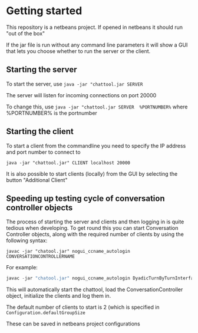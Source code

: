 # Getting started

This repository is a netbeans project. If opened in netbeans it should run "out of the box"

If the jar file is run without any command line parameters it will show a GUI that lets you choose whether to run the server or the client.


## Starting the server

To start the server, use ```java -jar "chattool.jar SERVER``` 

The server will listen for incoming connections on port 20000

To change this, use ```java -jar "chattool.jar SERVER  %PORTNUMBER%```  where %PORTNUMBER% is the portnumber


## Starting the client

To start a client from the commandline you need to specify the IP address and port number to connect to

```java -jar "chattool.jar" CLIENT localhost 20000```

It is also possible to start clients (locally) from the GUI by selecting the button "Additional Client" 



## Speeding up testing cycle of conversation controller objects

The process of starting the server and clients and then logging in is quite tedious when developing. To get round this you can start Conversation Controller objects, along with the required number of clients by using the following syntax:

```
javac -jar "chatool.jar" nogui_ccname_autologin CONVERSATIONCONTROLLERNAME
```

For example:

```java
javac -jar "chatool.jar" nogui_ccname_autologin DyadicTurnByTurnInterface
```

This will automatically start the chattool, load the ConversationController object, initialize the clients and log them in.

The default number of clients to start is 2 (which is specified in ```Configuration.defaultGroupSize```

These can be saved in netbeans project configurations
